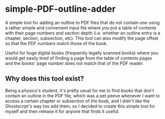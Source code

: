 # simple-PDF-outline-adder

A simple tool for adding an outline to PDF files that do not contain one using a rather simple and convenient input file
where you put a table of contents with their page numbers and section depth (i.e. whether an outline entry is a chapter,
section, subsection, etc). This tool can also modify the page offset so that the PDF numbers match those of the book. 

Useful for huge digital books (frequently legally scanned books) where
you would get easily tired of finding a page from the table of contents pages and the books' page number does
not match that of the PDF reader.

## Why does this tool exist?

Being a physics's student, it's pretty usual for me to find books that don't contain an outline in the PDF file,
which was a pet peeve whenever I want to access a certain chapter or subsection of the book,
and I didn't like the Ghostscript's way too add them, so I decided to create this simple tool for myself and then
release it for anyone that finds it useful.
